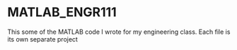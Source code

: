 # MATLAB_ENGR111
This some of the MATLAB code I wrote for my engineering class. Each file is its own separate project
